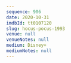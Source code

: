 ```yaml
---
sequence: 906
date: 2020-10-31
imdbId: tt0107120
slug: hocus-pocus-1993
venue: null
venueNotes: null
medium: Disney+
mediumNotes: null
---
```

